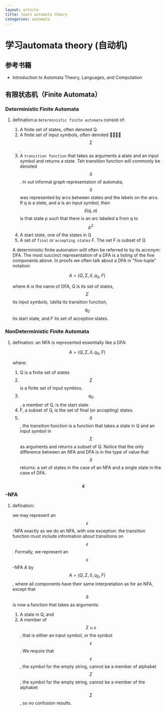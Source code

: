 ```yaml
---
layout: article
title: learn automata theory
categories: automata
---
```


# 学习automata theory (自动机)

## 参考书籍
* Introduction to Automata Theory, Languages, and Computation


## 有限状态机（Finite Automata）

### Deterministic Finite Automata

1. defination:a `deterministic finite automata` consist of:

    1. A finite set of states, often denoted Q.
    1. A finite set of input symbols, often denoted $$\Sigma$$.
    1. A `transition function` that takes as arguments a atate and an input symbol and returns a state. Teh transition function will commonly be denoted $$\delta$$. In out informal graph representation of automata, $$\delta$$ was represented by arcs between states and the labels on the arcs. If q is a state, and a is an input symbol, then $$\delta(q, a)$$ is that state p such that there is an arc labeled a from q to $$p^2$$
    1. A start state, one of the states in Q
    1. A set of `final` or `accepting states` F. The set F is subset of Q

    A deterministic finite automaton willl often be referred to by its acronym: DFA. The most succinct representation of a DFA is a listing of the five components above. In proofs we often talk about a DFA in "five-tuple" notation:
    
     $$A=(Q,\Sigma, \delta, q_0, F)$$

    where A is the name of DFA, Q is its set of states, $$\Sigma$$ its input symbols, \delta its transition function, $$q_0$$ its start state, and F its set of acception states.

### NonDeterministic Finite Automata
1. defination: an NFA is represented essentially like a DFA:

    $$
    A = (Q, \Sigma, \delta, q_0, F)
    $$

    where:
    1. Q is a finite set of states
    1. $$\Sigma$$ is a finite set of input symblos.
    1. $$q_0$$, a member of Q, is the start state
    1. F, a subset of Q, is the set of final (or accepting) states.
    1. $$\delta$$, the transition function is a function that takes a state in Q and an input symbol in $$\Sigma$$ as arguments and returns a subset of Q. Notice that the only difference between an NFA and DFA is in the type of value that $$\delta$$ returns: a set of states in the case of an NFA and a single state in the case of DFA.

### $$\epsilon$$-NFA
1. defination: 

    we may represent an $$\epsilon$$-NFA exactly as we do an NFA, with one exception: the transition function must include information about transitions on $$\epsilon$$. Formally, we represent an $$\epsilon$$-NFA A by $$A=(Q, \Sigma, \delta, q_0, F)$$, where all components have their same interpretation as for an NFA, except that $$\delta$$ is now a function that takes as arguments:
    1. A state in Q, and
    1. A member of $$\Sigma \cup {\epsilon}$$, that is either an input symbol, or the symbol $$\epsilon$$. We require that $$\epsilon$$, the symbol for the empty string, cannot be a member of alphabet $$\Sigma$$, the symbol for the empty string, cannot be a member of the alphabet $$\Sigma$$, so no confusion results.